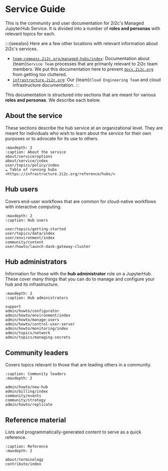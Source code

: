 # Service Guide

This is the community and user documentation for 2i2c's Managed JupyterHub Service.
It is divided into a number of **roles and personas** with relevant topics for each.

:::{seealso}
Here are a few other locations with relevant information about 2i2c's services.

- [`team-compass.2i2c.org/managed-hubs/index`](https://team-compass.2i2c.org/en/latest/projects/managed-hubs/index.html): Documentation about {team}`Service Team` processes that are primarily relevant to 2i2c team members. We put this documentation here to prevent [`docs.2i2c.org`](https://docs.2i2c.org) from getting too cluttered.
- [`infrastructure.2i2c.org`](https://infrastructure.2i2c.org): Our {team}`Cloud Engineering Team` and cloud infrastructure documentation.
:::

This documentation is structured into sections that are meant for various **roles and personas**.
We describe each below.

## About the service

These sections describe the hub service at an organizational level.
They are meant for individuals who wish to learn about the service for their own purposes or to advocate for its use to others.

```{toctree}
:maxdepth: 2
:caption: About the service
about/service/options
about/service/index
user/topics/policy/index
☁️ Table of running hubs <https://infrastructure.2i2c.org/reference/hubs/>
```

## Hub users

Covers end-user workflows that are common for cloud-native workflows with interactive computing.

```{toctree}
:maxdepth: 2
:caption: Hub users

user/topics/getting-started
user/topics/data/index
user/environment/index
community/content
user/howto/launch-dask-gateway-cluster
```

## Hub administrators

Information for those with the **hub administrator** role on a JupyterHub.
These cover many things that you can do to manage and configure your hub and its infrastructure.

```{toctree}
:maxdepth: 2
:caption: Hub administrators

support
admin/howto/configurator
admin/howto/environment/index
admin/howto/manage-users
admin/howto/control-user-server
admin/howto/monitoring/index
admin/topics/network
admin/topics/managing-secrets
```

## Community leaders

Covers topics relevant to those that are leading others in a community.

```{toctree}
:caption: Community leaders
:maxdepth: 2

admin/howto/new-hub
admin/billing/index
community/events
community/strategy
admin/howto/replicate
```

## Reference material

Lists and programmatically-generated content to serve as a quick reference.

```{toctree}
:caption: Reference
:maxdepth: 2

about/terminology
contribute/index
```
